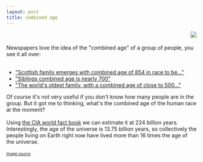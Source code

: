 ```yaml
---
layout: post
title: combined age
---
```


<div class="entry-item s2-entrytext"><a href="http://www.flickr.com/photos/jadis1958/4229368046/" rel="nofollow"><img align="right" src="http://farm5.static.flickr.com/4033/4229368046_20449c78a5_m.jpg"/></a><br/><br/>Newspapers love the idea of the "combined age" of a group of people, you see it all over:<ul><br/><li><a href="http://www.dailyrecord.co.uk/news/scottish-news/2010/11/03/scottish-family-emerges-with-combined-age-of-854-in-race-to-be-world-s-oldest-set-of-siblings-86908-22687517/" rel="nofollow">"Scottish family emerges with combined age of 854 in race to be..."</a><br/></li><li><a href="http://www.thewestonmercury.co.uk/news/siblings_combined_age_is_nearly_700_1_795406" rel="nofollow">"Siblings combined age is nearly 700"</a><br/></li><li><a href="http://www.mumbaimirror.com/index.aspx?page=article&amp;sectid=4&amp;contentid=20101024201010240201246934cb84cd8" rel="nofollow">"The world's oldest family, with a combined age of close to 500..."</a><br/></li></ul>Of course it's not very useful if you don't know how many people are in the group. But it got me to thinking, what's the combined age of the human race at the moment?<br/><br/>Using <a href="https://www.cia.gov/library/publications/the-world-factbook/fields/2010.html" rel="nofollow">the CIA world fact book</a> we can estimate it at 224 billion years. Interestingly, the age of the universe is 13.75 billion years, so collectively the people living on Earth right now have lived more than 16 times the age of the universe.<br/><br/><font size="-3"><a href="http://www.flickr.com/photos/jadis1958/4229368046/" rel="nofollow">Image source</a></font></div>